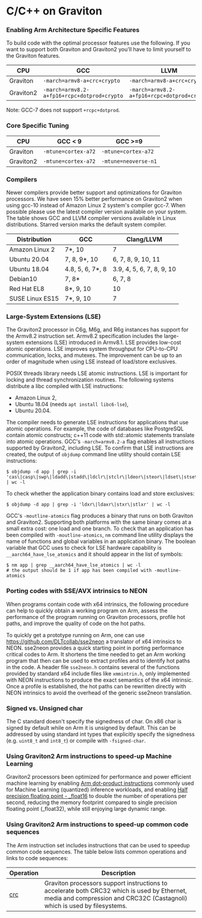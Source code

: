 # C/C++ on Graviton

### Enabling Arm Architecture Specific Features
To build code with the optimal processor features use the following. If you want to support both Graviton
and Graviton2 you'll have to limit yourself to the Graviton features.

CPU      | GCC                  | LLVM
---------|----------------------|-------------
Graviton | `-march=armv8-a+crc+crypto` | `-march=armv8-a+crc+crypto`
Graviton2 | `-march=armv8.2-a+fp16+rcpc+dotprod+crypto` |`-march=armv8.2-a+fp16+rcpc+dotprod+crypto`

Note: GCC-7 does not support `+rcpc+dotprod`.

### Core Specific Tuning

CPU      | GCC < 9              | GCC >=9
---------|----------------------|-------------
Graviton | `-mtune=cortex-a72`  | `-mtune=cortex-a72`
Graviton2 | `-mtune=cortex-a72`  | `-mtune=neoverse-n1`

### Compilers

Newer compilers provide better support and optimizations for Graviton processors.
We have seen 15% better performance on Graviton2 when using gcc-10 instead of Amazon Linux 2 system's compiler gcc-7.
When possible please use the latest compiler version available on your system.
The table shows GCC and LLVM compiler versions available in Linux distributions.
Starred version marks the default system compiler.

Distribution    | GCC                  | Clang/LLVM
----------------|----------------------|-------------
Amazon Linux 2  | 7*, 10               | 7
Ubuntu 20.04    | 7, 8, 9*, 10         | 6, 7, 8, 9, 10, 11
Ubuntu 18.04    | 4.8, 5, 6, 7*, 8     | 3.9, 4, 5, 6, 7, 8, 9, 10
Debian10        | 7, 8*                | 6, 7, 8
Red Hat EL8     | 8*, 9, 10            | 10
SUSE Linux ES15 | 7*, 9, 10            | 7


### Large-System Extensions (LSE)

The Graviton2 processor in C6g, M6g, and R6g instances has support for the
Armv8.2 instruction set.  Armv8.2 specification includes the large-system
extensions (LSE) introduced in Armv8.1. LSE provides low-cost atomic operations.
LSE improves system throughput for CPU-to-CPU communication, locks, and mutexes.
The improvement can be up to an order of magnitude when using LSE instead of
load/store exclusives.

POSIX threads library needs LSE atomic instructions.  LSE is important for
locking and thread synchronization routines.  The following systems distribute
a libc compiled with LSE instructions:
- Amazon Linux 2,
- Ubuntu 18.04 (needs `apt install libc6-lse`),
- Ubuntu 20.04.

The compiler needs to generate LSE instructions for applications that use atomic
operations.  For example, the code of databases like PostgreSQL contain atomic
constructs; c++11 code with std::atomic statements translate into atomic
operations.  GCC's `-march=armv8.2-a` flag enables all instructions supported by
Graviton2, including LSE.  To confirm that LSE instructions are created,
the output of `objdump` command line utility should contain LSE instructions:
```
$ objdump -d app | grep -i 'cas\|casp\|swp\|ldadd\|stadd\|ldclr\|stclr\|ldeor\|steor\|ldset\|stset\|ldsmax\|stsmax\|ldsmin\|stsmin\|ldumax\|stumax\|ldumin\|stumin' | wc -l
```
To check whether the application binary contains load and store exclusives:
```
$ objdump -d app | grep -i 'ldxr\|ldaxr\|stxr\|stlxr' | wc -l
```

GCC's `-moutline-atomics` flag produces a binary that runs on both Graviton and
Graviton2.  Supporting both platforms with the same binary comes at a small
extra cost: one load and one branch.  To check that an application
has been compiled with `-moutline-atomics`, `nm` command line utility displays
the name of functions and global variables in an application binary.  The boolean
variable that GCC uses to check for LSE hardware capability is
`__aarch64_have_lse_atomics` and it should appear in the list of symbols:
```
$ nm app | grep __aarch64_have_lse_atomics | wc -l
# the output should be 1 if app has been compiled with -moutline-atomics
```

### Porting codes with SSE/AVX intrinsics to NEON

When programs contain code with x64 intrinsics, the following procedure can help
to quickly obtain a working program on Arm, assess the performance of the
program running on Graviton processors, profile hot paths, and improve the
quality of code on the hot paths.

To quickly get a prototype running on Arm, one can use
https://github.com/DLTcollab/sse2neon a translator of x64 intrinsics to NEON.
sse2neon provides a quick starting point in porting performance critical codes
to Arm.  It shortens the time needed to get an Arm working program that then
can be used to extract profiles and to identify hot paths in the code.  A header
file `sse2neon.h` contains several of the functions provided by standard x64
include files like `xmmintrin.h`, only implemented with NEON instructions to
produce the exact semantics of the x64 intrinsic.  Once a profile is
established, the hot paths can be rewritten directly with NEON intrinsics to
avoid the overhead of the generic sse2neon translation.

### Signed vs. Unsigned char
The C standard doesn't specify the signedness of char. On x86 char is signed by
default while on Arm it is unsigned by default. This can be addressed by using
standard int types that explicitly specify the signedness (e.g. `uint8_t` and `int8_t`)
or compile with `-fsigned-char`.

### Using Graviton2 Arm instructions to speed-up Machine Learning

Graviton2 processors been optimized for performance and power efficient machine learning by enabling [Arm dot-product instructions](https://community.arm.com/developer/tools-software/tools/b/tools-software-ides-blog/posts/exploring-the-arm-dot-product-instructions) commonly used for Machine Learning (quantized) inference workloads, and enabling [Half precision floating point - \_float16](https://developer.arm.com/documentation/100067/0612/Other-Compiler-specific-Features/Half-precision-floating-point-intrinsics) to double the number of operations per second, reducing the memory footprint compared to single precision floating point (\_float32), while still enjoying large dynamic range.

### Using Graviton2 Arm instructions to speed-up common code sequences
The Arm instruction set includes instructions that can be used to speedup common
code sequences. The table below lists common operations and links to code sequences:

Operation | Description
----------|------------
[crc](sample-code/crc.c) | Graviton processors support instructions to accelerate both CRC32 which is used by Ethernet, media and compression and CRC32C (Castagnoli) which is used by filesystems.
